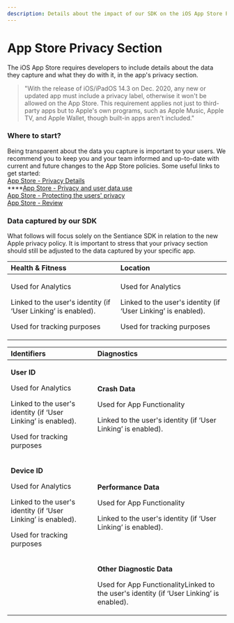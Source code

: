```yaml
---
description: Details about the impact of our SDK on the iOS App Store Privacy Section
---
```


# App Store Privacy Section

The iOS App Store requires developers to include details about the data they capture and what they do with it, in the app's privacy section. 

> "With the release of iOS/iPadOS 14.3 on Dec. 2020, any new or updated app must include a privacy label, otherwise it won't be allowed on the App Store. This requirement applies not just to third-party apps but to Apple's own programs, such as Apple Music, Apple TV, and Apple Wallet, though built-in apps aren't included."

### Where to start?

Being transparent about the data you capture is important to your users. We recommend you to keep you and your team informed and up-to-date with current and future changes to the App Store policies. Some useful links to get started:  
[App Store - Privacy Details](https://developer.apple.com/app-store/app-privacy-details/)  
****[App Store - Privacy and user data use](https://developer.apple.com/app-store/user-privacy-and-data-use/)  
[App Store - Protecting the users' privacy ](https://developer.apple.com/documentation/uikit/protecting_the_user_s_privacy)  
[App Store - Review](https://developer.apple.com/app-store/review/)

### Data captured by our SDK

What follows will focus solely on the Sentiance SDK in relation to the new Apple privacy policy. It is important to stress that your privacy section should still be adjusted to the data captured by your specific app.  


<table>
  <thead>
    <tr>
      <th style="text-align:left"><b>Health &amp; Fitness</b>
      </th>
      <th style="text-align:left"><b>Location</b>
      </th>
    </tr>
  </thead>
  <tbody>
    <tr>
      <td style="text-align:left">
        <p>Used for Analytics</p>
        <p>Linked to the user&apos;s identity (if &#x2018;User Linking&#x2019; is
          enabled).</p>
        <p>Used for tracking purposes</p>
      </td>
      <td style="text-align:left">
        <p>Used for Analytics</p>
        <p>Linked to the user&apos;s identity (if &#x2018;User Linking&#x2019; is
          enabled).</p>
        <p>Used for tracking purposes</p>
      </td>
    </tr>
  </tbody>
</table>

<table>
  <thead>
    <tr>
      <th style="text-align:left">Identifiers</th>
      <th style="text-align:left">Diagnostics</th>
    </tr>
  </thead>
  <tbody>
    <tr>
      <td style="text-align:left">
        <p><b>User ID</b>
        </p>
        <p>Used for Analytics</p>
        <p>Linked to the user&apos;s identity (if &#x2018;User Linking&#x2019; is
          enabled).</p>
        <p>Used for tracking purposes</p>
      </td>
      <td style="text-align:left">
        <p><b>Crash Data</b>
        </p>
        <p>Used for App Functionality</p>
        <p>Linked to the user&apos;s identity (if &#x2018;User Linking&#x2019; is
          enabled).</p>
      </td>
    </tr>
    <tr>
      <td style="text-align:left">
        <p><b>Device ID</b>
        </p>
        <p>Used for Analytics</p>
        <p>Linked to the user&apos;s identity (if &#x2018;User Linking&#x2019; is
          enabled).</p>
        <p>Used for tracking purposes</p>
      </td>
      <td style="text-align:left">
        <p><b>Performance Data</b>
        </p>
        <p>Used for App Functionality</p>
        <p>Linked to the user&apos;s identity (if &#x2018;User Linking&#x2019; is
          enabled).</p>
      </td>
    </tr>
    <tr>
      <td style="text-align:left"></td>
      <td style="text-align:left">
        <p><b>Other Diagnostic Data</b>
        </p>
        <p>Used for App FunctionalityLinked to the user&apos;s identity (if &#x2018;User
          Linking&#x2019; is enabled).</p>
      </td>
    </tr>
  </tbody>
</table>



